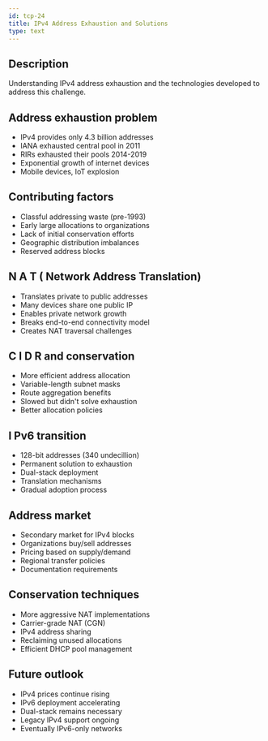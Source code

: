 ```yaml
---
id: tcp-24
title: IPv4 Address Exhaustion and Solutions
type: text
---
```



## Description

Understanding IPv4 address exhaustion and the technologies developed to address this challenge.

## Address exhaustion problem

- IPv4 provides only 4.3 billion addresses
- IANA exhausted central pool in 2011
- RIRs exhausted their pools 2014-2019
- Exponential growth of internet devices
- Mobile devices, IoT explosion

## Contributing factors

- Classful addressing waste (pre-1993)
- Early large allocations to organizations
- Lack of initial conservation efforts
- Geographic distribution imbalances
- Reserved address blocks

## N A T ( Network  Address  Translation)

- Translates private to public addresses
- Many devices share one public IP
- Enables private network growth
- Breaks end-to-end connectivity model
- Creates NAT traversal challenges

## C I D R and conservation

- More efficient address allocation
- Variable-length subnet masks
- Route aggregation benefits
- Slowed but didn't solve exhaustion
- Better allocation policies

## I Pv6 transition

- 128-bit addresses (340 undecillion)
- Permanent solution to exhaustion
- Dual-stack deployment
- Translation mechanisms
- Gradual adoption process

## Address market

- Secondary market for IPv4 blocks
- Organizations buy/sell addresses
- Pricing based on supply/demand
- Regional transfer policies
- Documentation requirements

## Conservation techniques

- More aggressive NAT implementations
- Carrier-grade NAT (CGN)
- IPv4 address sharing
- Reclaiming unused allocations
- Efficient DHCP pool management

## Future outlook

- IPv4 prices continue rising
- IPv6 deployment accelerating
- Dual-stack remains necessary
- Legacy IPv4 support ongoing
- Eventually IPv6-only networks